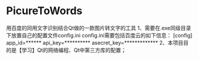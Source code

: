 # PicureToWords
用百度的同用文字识别结合Qt做的一款图片转文字的工具
1、需要在.exe同级目录下放置自己的配置文件config.ini
  config.ini需要包括百度云的如下信息：
  [config]
  app_id=******
  api_key=**********
  asecret_key=*************
2、本项目目的是【学习】Qt的网络编程、Qt中第三方库的配置；
    
